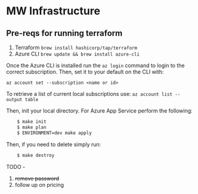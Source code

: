 # MW Infrastructure

## Pre-reqs for running terraform

1. Terraform ```brew install hashicorp/tap/terraform```
2. Azure CLI ```brew update && brew install azure-cli```

Once the Azure CLI is installed run the ```az login``` command to login to the correct subscription. Then, set it to your default on the CLI with:

```az account set --subscription <name or id>```

To retrieve a list of current local subscriptions use:
```az account list --output table```

Then, init your local directory. For Azure App Service perform the following:

``` bash
    $ make init
    $ make plan
    $ ENVIRONMENT=dev make apply
```

Then, if you need to delete simply run:

```bash
    $ make destroy
```

TODO -

1. ~~remove password~~
2. follow up on pricing
